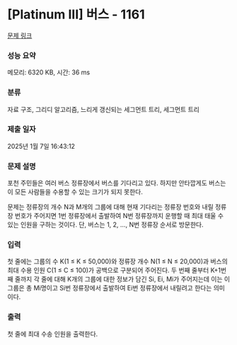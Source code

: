# [Platinum III] 버스 - 1161 

[문제 링크](https://www.acmicpc.net/problem/1161) 

### 성능 요약

메모리: 6320 KB, 시간: 36 ms

### 분류

자료 구조, 그리디 알고리즘, 느리게 갱신되는 세그먼트 트리, 세그먼트 트리

### 제출 일자

2025년 1월 7일 16:43:12

### 문제 설명

<p>포천 주민들은 여러 버스 정류장에서 버스를 기다리고 있다. 하지만 안타깝게도 버스는 이 모든 사람들을 수용할 수 있는 크기가 되지 못한다. </p>

<p>문제는 정류장의 개수 N과 M개의 그룹에 대해 현재 기다리는 정류장 번호와 내릴 정류장 번호가 주어지면 1번 정류장에서 출발하여 N번 정류장까지 운행할 때 최대 태울 수 있는 인원을 구하는 것이다. 단, 버스는 1, 2, …, N번 정류장 순서로 방문한다.</p>

### 입력 

 <p>첫 줄에는 그룹의 수 K(1 ≤ K ≤ 50,000)와 정류장 개수 N(1 ≤ N ≤ 20,000)과 버스의 최대 수용 인원 C(1 ≤ C ≤ 100)가 공백으로 구분되어 주어진다. 두 번째 줄부터 K+1번째 줄까지 각 줄에 대해 K개의 그룹에 대한 정보가 담긴 Si, Ei, Mi가 주어지는데 이는 이 그룹은 총 Mi명이고 Si번 정류장에서 출발하여 Ei번 정류장에서 내릴려고 한다는 의미이다.</p>

### 출력 

 <p>첫 줄에 최대 수송 인원을 출력한다.</p>

